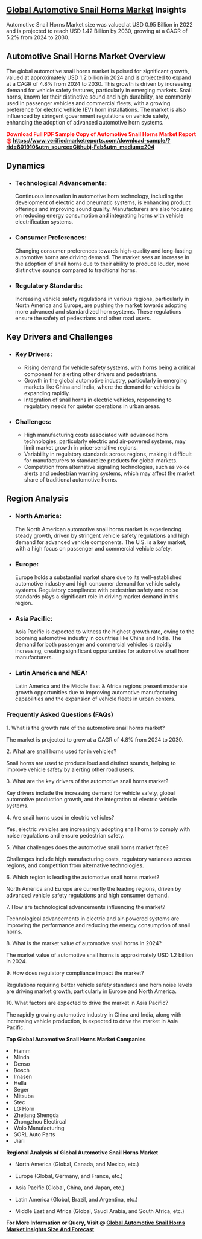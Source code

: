 <h2><a href="https://www.verifiedmarketreports.com/download-sample/?rid=801910&amp;utm_source=Githubj&amp;utm_medium=204" target="_blank">Global Automotive Snail Horns Market</a> Insights</h2><p>Automotive Snail Horns Market size was valued at USD 0.95 Billion in 2022 and is projected to reach USD 1.42 Billion by 2030, growing at a CAGR of 5.2% from 2024 to 2030.</p><p> <h2>Automotive Snail Horns Market Overview</h2> <p>The global automotive snail horns market is poised for significant growth, valued at approximately USD 1.2 billion in 2024 and is projected to expand at a CAGR of 4.8% from 2024 to 2030. This growth is driven by increasing demand for vehicle safety features, particularly in emerging markets. Snail horns, known for their distinctive sound and high durability, are commonly used in passenger vehicles and commercial fleets, with a growing preference for electric vehicle (EV) horn installations. The market is also influenced by stringent government regulations on vehicle safety, enhancing the adoption of advanced automotive horn systems.</p> <p><strong><p><span class=""><span style="color: #ff0000;"><strong>Download Full PDF Sample Copy of Automotive Snail Horns Market Report</strong> @ </span><a href="https://www.verifiedmarketreports.com/download-sample/?rid=801910&amp;utm_source=Githubj-Feb&amp;utm_medium=204" target="_blank">https://www.verifiedmarketreports.com/download-sample/?rid=801910&amp;utm_source=Githubj-Feb&amp;utm_medium=204</a></span></p></strong></p> <h2>Dynamics</h2> <ul> <li><h3>Technological Advancements:</h3> Continuous innovation in automotive horn technology, including the development of electric and pneumatic systems, is enhancing product offerings and improving sound quality. Manufacturers are also focusing on reducing energy consumption and integrating horns with vehicle electrification systems.</li> <li><h3>Consumer Preferences:</h3> Changing consumer preferences towards high-quality and long-lasting automotive horns are driving demand. The market sees an increase in the adoption of snail horns due to their ability to produce louder, more distinctive sounds compared to traditional horns.</li> <li><h3>Regulatory Standards:</h3> Increasing vehicle safety regulations in various regions, particularly in North America and Europe, are pushing the market towards adopting more advanced and standardized horn systems. These regulations ensure the safety of pedestrians and other road users.</li> </ul> <h2>Key Drivers and Challenges</h2> <ul> <li><h3>Key Drivers:</h3> <ul> <li>Rising demand for vehicle safety systems, with horns being a critical component for alerting other drivers and pedestrians.</li> <li>Growth in the global automotive industry, particularly in emerging markets like China and India, where the demand for vehicles is expanding rapidly.</li> <li>Integration of snail horns in electric vehicles, responding to regulatory needs for quieter operations in urban areas.</li> </ul> </li> <li><h3>Challenges:</h3> <ul> <li>High manufacturing costs associated with advanced horn technologies, particularly electric and air-powered systems, may limit market growth in price-sensitive regions.</li> <li>Variability in regulatory standards across regions, making it difficult for manufacturers to standardize products for global markets.</li> <li>Competition from alternative signaling technologies, such as voice alerts and pedestrian warning systems, which may affect the market share of traditional automotive horns.</li> </ul> </li> </ul> <h2>Region Analysis</h2> <ul> <li><h3>North America:</h3> The North American automotive snail horns market is experiencing steady growth, driven by stringent vehicle safety regulations and high demand for advanced vehicle components. The U.S. is a key market, with a high focus on passenger and commercial vehicle safety.</li> <li><h3>Europe:</h3> Europe holds a substantial market share due to its well-established automotive industry and high consumer demand for vehicle safety systems. Regulatory compliance with pedestrian safety and noise standards plays a significant role in driving market demand in this region.</li> <li><h3>Asia Pacific:</h3> Asia Pacific is expected to witness the highest growth rate, owing to the booming automotive industry in countries like China and India. The demand for both passenger and commercial vehicles is rapidly increasing, creating significant opportunities for automotive snail horn manufacturers.</li> <li><h3>Latin America and MEA:</h3> Latin America and the Middle East & Africa regions present moderate growth opportunities due to improving automotive manufacturing capabilities and the expansion of vehicle fleets in urban centers.</li> </ul> <h3>Frequently Asked Questions (FAQs)</h3> <p>1. What is the growth rate of the automotive snail horns market?</p> <p>The market is projected to grow at a CAGR of 4.8% from 2024 to 2030.</p> <p>2. What are snail horns used for in vehicles?</p> <p>Snail horns are used to produce loud and distinct sounds, helping to improve vehicle safety by alerting other road users.</p> <p>3. What are the key drivers of the automotive snail horns market?</p> <p>Key drivers include the increasing demand for vehicle safety, global automotive production growth, and the integration of electric vehicle systems.</p> <p>4. Are snail horns used in electric vehicles?</p> <p>Yes, electric vehicles are increasingly adopting snail horns to comply with noise regulations and ensure pedestrian safety.</p> <p>5. What challenges does the automotive snail horns market face?</p> <p>Challenges include high manufacturing costs, regulatory variances across regions, and competition from alternative technologies.</p> <p>6. Which region is leading the automotive snail horns market?</p> <p>North America and Europe are currently the leading regions, driven by advanced vehicle safety regulations and high consumer demand.</p> <p>7. How are technological advancements influencing the market?</p> <p>Technological advancements in electric and air-powered systems are improving the performance and reducing the energy consumption of snail horns.</p> <p>8. What is the market value of automotive snail horns in 2024?</p> <p>The market value of automotive snail horns is approximately USD 1.2 billion in 2024.</p> <p>9. How does regulatory compliance impact the market?</p> <p>Regulations requiring better vehicle safety standards and horn noise levels are driving market growth, particularly in Europe and North America.</p> <p>10. What factors are expected to drive the market in Asia Pacific?</p> <p>The rapidly growing automotive industry in China and India, along with increasing vehicle production, is expected to drive the market in Asia Pacific.</p> </p><p><strong>Top Global Automotive Snail Horns Market Companies</strong></p><div data-test-id=""><p><li>Fiamm</li><li> Minda</li><li> Denso</li><li> Bosch</li><li> Imasen</li><li> Hella</li><li> Seger</li><li> Mitsuba</li><li> Stec</li><li> LG Horn</li><li> Zhejiang Shengda</li><li> Zhongzhou Electircal</li><li> Wolo Manufacturing</li><li> SORL Auto Parts</li><li> Jiari</li></p><div><strong>Regional Analysis of&nbsp;Global Automotive Snail Horns Market</strong></div><ul><li dir="ltr"><p dir="ltr">North America&nbsp;(Global, Canada, and Mexico, etc.)</p></li><li dir="ltr"><p dir="ltr">Europe (Global, Germany, and France, etc.)</p></li><li dir="ltr"><p dir="ltr">Asia Pacific&nbsp;(Global, China, and Japan, etc.)</p></li><li dir="ltr"><p dir="ltr">Latin America&nbsp;(Global, Brazil, and Argentina, etc.)</p></li><li dir="ltr">Middle East and Africa&nbsp;(Global, Saudi Arabia, and South Africa, etc.)</li></ul><p><strong>For More Information or Query, Visit @&nbsp;</strong><strong><a href="https://www.verifiedmarketreports.com/product/automotive-snail-horns-market/?utm_source=Githubj&amp;utm_medium=204" target="_blank">Global Automotive Snail Horns Market Insights Size And Forecast</a></strong></p></div>
